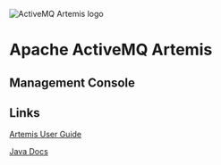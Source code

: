 
![ActiveMQ Artemis logo](../activemq-branding/plugin/img/activemq.png)

Apache ActiveMQ Artemis 
=======================


Management Console
------------------

Links
-----

[Artemis User Guide](./help)

[Java Docs](../api/index.html)